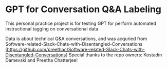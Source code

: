 # GPT for Conversation Q&A Labeling
This personal practice project is for testing GPT for perform automated instructional tagging on conversational data.

Data is about technical Q&A conversations, and was acquried from Software-related-Slack-Chats-with-Disentangled-Conversations [https://github.com/preethac/Software-related-Slack-Chats-with-Disentangled-Conversations]
Special thanks to the repo owners: Kostadin Damevski and Preetha Chatterjee!
